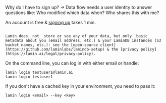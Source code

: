 Why do I have to sign up? → Data flow needs a user identity to answer questions like: Who modified which data when? Who shares this with me?

An account is free & [signing up](https://lamin.ai/signup) takes 1 min.

```{note}

Lamin does _not_ store or see any of your data, but only _basic_ metadata about you (email address, etc.) & your LaminDB instances (S3 bucket names, etc.): see the [open-source client](https://github.com/laminlabs/lamindb-setup) & the [privacy policy](https://lamin.ai/legal/privacy-policy).

```

On the command line, you can log in with either email or handle:

```
lamin login testuser1@lamin.ai
lamin login testuser1
```

If you don't have a cached key in your environment, you need to pass it:

```
lamin login <email> --key <key>
```

